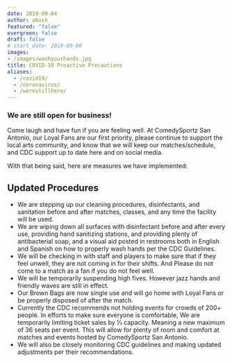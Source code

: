 ```yaml
---
date: 2019-09-04
author: abush
featured: "false"
evergreen: false
draft: false
# start_date: 2019-09-08
images:
- /images/washyourhands.jpg
title: COVID-19 Proactive Precautions
aliases:
  - /covid19/
  - /coronavirus/
  - /werestillhere/
---
```


### We are still open for business!

Come laugh and have fun if you are feeling well. At ComedySportz San Antonio, our Loyal Fans are our first priority, please continue to support the local arts community, and know that we will keep our matches/schedule, and CDC support up to date here and on social media.

With that being said, here are measures we have implemented:

## Updated Procedures

* We are stepping up our cleaning procedures, disinfectants,  and sanitation before and after matches, classes, and any time the facility will be used.
* We are wiping down all surfaces with disinfectant before and after every use, providing hand sanitizing stations, and providing plenty of antibacterial soap, and a visual aid posted in restrooms both in English and Spanish on how to properly wash hands per the CDC Guidelines.
* We will be checking in with staff and players to make sure that if they feel unwell,  they are not coming in for their shifts. And Please do not come to a match as a fan if you do not feel well.
* We will be temporarily suspending high fives. However jazz hands and friendly waves are still in effect.
* Our Brown Bags are now single use and will go home with Loyal Fans or be properly disposed of after the match.
* Currently the CDC recommends not holding events for crowds of 200+ people. In efforts to make sure everyone is comfortable, We are temporarily limiting ticket sales by ⅓ capacity. Meaning a new maximum of 36 seats per event. This will allow for plenty of room and comfort at matches and events hosted by ComedySportz San Antonio.
* We will also be closely monitoring CDC guidelines and making updated adjustments per their recommendations.

